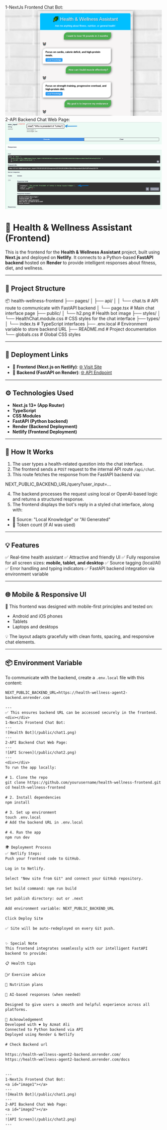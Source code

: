 
1-NextJs Frontend Chat Bot:
![Health Bot](/public/chat1.png)
2-API Backend Chat Web Page:
![API Screen](/public/chat2.png)


# 🌿 Health & Wellness Assistant (Frontend)

This is the frontend for the **Health & Wellness Assistant** project, built using **Next.js** and deployed on **Netlify**. It connects to a Python-based **FastAPI backend** hosted on **Render** to provide intelligent responses about fitness, diet, and wellness.

---

## 📁 Project Structure
📦 health-wellness-frontend
├── pages/
│ ├── api/
│ │ └── chat.ts # API route to communicate with FastAPI backend
│ └── page.tsx # Main chat interface page
├── public/
│ └── h2.png # Health bot image
├── styles/
│ └── HealthChat.module.css # CSS styles for the chat interface
├── types/
│ └── index.ts # TypeScript interfaces
├── .env.local # Environment variable to store backend URL
├── README.md # Project documentation
└── globals.css # Global CSS styles


---

## 🚀 Deployment Links

- 🔗 **Frontend (Next.js on Netlify)**: [🌐 Visit Site](https://your-netlify-app-url.netlify.app)
- 🔗 **Backend (FastAPI on Render)**: [🌐 API Endpoint](https://health-wellness-agent2-backend.onrender.com)

---

## ⚙️ Technologies Used

- **Next.js 13+ (App Router)**
- **TypeScript**
- **CSS Modules**
- **FastAPI (Python backend)**
- **Render (Backend Deployment)**
- **Netlify (Frontend Deployment)**

---

## 📡 How It Works

1. The user types a health-related question into the chat interface.
2. The frontend sends a `POST` request to the internal API route `/api/chat`.
3. This route fetches the response from the FastAPI backend via:

NEXT_PUBLIC_BACKEND_URL/query?user_input=...

4. The backend processes the request using local or OpenAI-based logic and returns a structured response.
5. The frontend displays the bot's reply in a styled chat interface, along with:
- 🔹 Source: "Local Knowledge" or "AI Generated"
- 🔸 Token count (if AI was used)

---

## 💡 Features

✅ Real-time health assistant
✅ Attractive and friendly UI
✅ Fully responsive for all screen sizes: **mobile, tablet, and desktop**
✅ Source tagging (local/AI)
✅ Error handling and typing indicators
✅ FastAPI backend integration via environment variable

---

## 🌐 Mobile & Responsive UI

📱 This frontend was designed with mobile-first principles and tested on:
- Android and iOS phones
- Tablets
- Laptops and desktops

💡 The layout adapts gracefully with clean fonts, spacing, and responsive chat elements.

---

## 📦 Environment Variable

To communicate with the backend, create a `.env.local` file with this content:

```env
NEXT_PUBLIC_BACKEND_URL=https://health-wellness-agent2-backend.onrender.com

---
✅ This ensures backend URL can be accessed securely in the frontend.
<div></div>
1-NextJs Frontend Chat Bot:
---
![Health Bot](/public/chat1.png)
---
2-API Backend Chat Web Page:
---
![API Screen](/public/chat2.png)
---
<div></div>
To run the app locally:

# 1. Clone the repo
git clone https://github.com/yourusername/health-wellness-frontend.git
cd health-wellness-frontend

# 2. Install dependencies
npm install

# 3. Set up environment
touch .env.local
# Add the backend URL in .env.local

# 4. Run the app
npm run dev

🌍 Deployment Process
✅ Netlify Steps:
Push your frontend code to GitHub.

Log in to Netlify.

Select "New site from Git" and connect your GitHub repository.

Set build command: npm run build

Set publish directory: out or .next

Add environment variable: NEXT_PUBLIC_BACKEND_URL

Click Deploy Site

✅ Site will be auto-redeployed on every Git push.


✨ Special Note
This frontend integrates seamlessly with our intelligent FastAPI backend to provide:

📋 Health tips

🏃‍♂️ Exercise advice

🥗 Nutrition plans

🤖 AI-based responses (when needed)

Designed to give users a smooth and helpful experience across all platforms.

🙏 Acknowledgement
Developed with ❤️ by Azmat Ali
Connected to Python backend via API
Deployed using Render & Netlify

# Check Backend url

https://health-wellness-agent2-backend.onrender.com/
https://health-wellness-agent2-backend.onrender.com/docs


---
1-NextJs Frontend Chat Bot:
<a id="image1"></a>
---
![Health Bot](/public/chat1.png)
---
2-API Backend Chat Web Page:
<a id="image2"></a>
---
![API Screen](/public/chat2.png)
---
